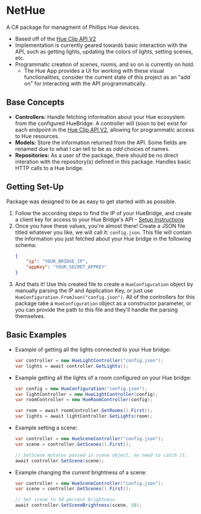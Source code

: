 # NetHue
A C# package for managment of Phillips Hue devices.
- Based off of the [Hue Clip API V2](https://developers.meethue.com/develop/hue-api-v2/api-reference/#)
- Implementation is currently geared towards basic interaction with the API, such as getting lights, updating the colors of lights, setting scenes, etc.
- Programmatic creation of scenes, rooms, and so on is currently on hold.
    - The Hue App provides a UI for working with these visual functionalities, consider the current state of this project as an "add on" for interacting with the API programmatically. 

## Base Concepts
- **Controllers:** Handle fetching information about your Hue ecosystem from the configured HueBridge. A controller will (soon to be) exist for each endpoint in the [Hue Clip API V2](https://developers.meethue.com/develop/hue-api-v2/api-reference/#), allowing for programmatic access to Hue resources. 
- **Models:** Store the information returned from the API. Some fields are renamed due to what I can tell to be as *odd* choices of names. 
- **Repositories:** As a user of the package, there should be no direct interation with the repository(s) defined in this package. Handles basic HTTP calls to a Hue bridge. 

## Getting Set-Up
Package was designed to be as easy to get started with as possible. 
1. Follow the according steps to find the IP of your HueBridge, and create a client key for access to your Hue Bridge's API - [Setup Instructions](https://developers.meethue.com/develop/hue-api-v2/getting-started/)
2. Once you have these values, you're almost there! Create a JSON file titled whatever you like, we will call it: `config.json`. This file will contain the information you just fetched about your Hue bridge in the following schema:
    ```json
    {
        "ip": "YOUR_BRIDGE_IP",
        "appKey": "YOUR_SECRET_APPKEY"
    }
    ``` 
3. And thats it! Use this created file to create a `HueConfiguration` object by manually parsing the IP and Application Key, or just use `HueConfiguration.FromJson("config.json")`. All of the controllers for this package take a `HueConfiguration` object as a constructor parameter, or you can provide the path to this file and they'll handle the parsing themselves. 

## Basic Examples
- Example of getting all the lights connected to your Hue bridge:
    ```csharp
    var controller = new HueLightController("config.json");
    var lights = await controller.GetLights();
    ```

- Example getting all the lights of a room configured on your Hue bridge:
    ```csharp
    var config = new HueConfiguration("config.json");
    var lightController = new HueLightController(config);
    var roomController = new HueRoomController(config);

    var room = await roomController.GetRooms().First();
    var lights = await lightController.GetLights(room);
    ```

- Example setting a scene: 
    ```csharp
    var controller = new HueSceneController("config.json");
    var scene = controller.GetScenes().First();

    // SetScene mutates passed in scene object, no need to catch it.
    await controller.SetScene(scene);
    ```

- Example changing the *current* brightness of a scene: 
    ```csharp
    var controller = new HueSceneController("config.json");
    var scene = controller.GetScenes().First();

    // Set scene to 50 percent brightness.
    await controller.SetSceneBrightness(scene, 50);
    ```